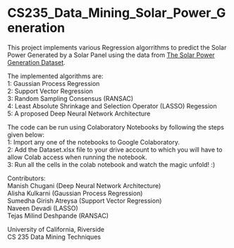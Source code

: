 # CS235_Data_Mining_Solar_Power_Generation

This project implements various Regression algorrithms to predict the Solar Power Generated by a Solar Panel using the data from [The Solar Power Generation Dataset](https://www.kaggle.com/datasets/anikannal/solar-power-generation-data).  

The implemented algorithms are:  
1: Gaussian Process Regression  
2: Support Vector Regression  
3: Random Sampling Consensus (RANSAC)  
4: Least Absolute Shrinkage and Selection Operator (LASSO) Regession  
5: A proposed Deep Neural Network Architecture  

The code can be run using Colaboratory Notebooks by following the steps given below:  
1: Import any one of the notebooks to Google Colaboratory.  
2: Add the Dataset.xlsx file to your drive account to which you will have to allow Colab access when running the notebook.  
3: Run all the cells in the colab notebook and watch the magic unfold! :)

Contributors:  
Manish Chugani (Deep Neural Network Architecture)  
Alisha Kulkarni (Gaussian Process Regression)  
Sumedha Girish Atreysa (Support Vector Regression)  
Naveen Devadi (LASSO)  
Tejas Milind Deshpande (RANSAC)

University of California, Riverside  
CS 235 Data Mining Techniques
